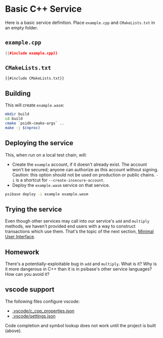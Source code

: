 # Basic C++ Service

Here is a basic service definition. Place `example.cpp` and `CMakeLists.txt` in an empty folder.

## `example.cpp`

```cpp
{{#include example.cpp}}
```

## `CMakeLists.txt`

```
{{#include CMakeLists.txt}}
```

## Building

This will create `example.wasm`:

```sh
mkdir build
cd build
cmake `psidk-cmake-args` ..
make -j $(nproc)
```

## Deploying the service

This, when run on a local test chain, will:

- Create the `example` account, if it doesn't already exist. The account won't be secured; anyone can authorize as this account without signing. Caution: this option should not be used on production or public chains. `-i` is a shortcut for `--create-insecure-account`.
- Deploy the `example.wasm` service on that service.

```sh
psibase deploy -i example example.wasm
```

## Trying the service

Even though other services may call into our service's `add` and `multiply` methods,
we haven't provided end users with a way to construct transactions which use them.
That's the topic of the next section, [Minimal User Interface](../minimal-ui/).

## Homework

There's a potentially-exploitable bug in `add` and `multiply`. What is it? Why is it
more dangerous in C++ than it is in psibase's other service languages? How can
you avoid it?

## vscode support

The following files configure vscode:

- [.vscode/c_cpp_properties.json](.vscode/c_cpp_properties.json)
- [.vscode/settings.json](.vscode/settings.json)

Code completion and symbol lookup does not work until the project is built (above).
